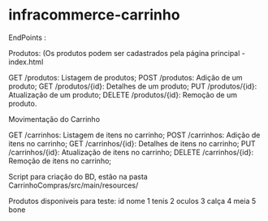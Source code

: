 # infracommerce-carrinho

EndPoints : 

Produtos: (Os produtos podem ser cadastrados pela página principal - index.html

GET /produtos: Listagem de produtos;
POST /produtos: Adição de um produto;
GET /produtos/{id}: Detalhes de um produto;
PUT /produtos/{id}: Atualização de um produto;
DELETE /produtos/{id}: Remoção de um produto.


Movimentação do Carrinho

GET /carrinhos: Listagem de itens no carrinho;
POST /carrinhos: Adição de itens no carrinho;
GET /carrinhos/{id}: Detalhes de itens no carrinho;
PUT /carrinhos/{id}: Atualização de itens no carrinho;
DELETE /carrinhos/{id}: Remoção de itens no carrinho;

Script para criação do BD, estão na pasta CarrinhoCompras/src/main/resources/

Produtos disponiveis para teste: 
id  nome
1   tenis
2   oculos
3   calça
4   meia
5   bone
